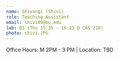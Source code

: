 ```yaml
---
name: Shivangi (Shivi)
role: Teaching Assistant 
email: shivi09@bu.edu
lab: B3 (Thu 15:35 - 16:25 @ CAS 218) 
photo: shivi.JPG
---
```


Office Hours: M 2PM - 3 PM | Location: TBD
